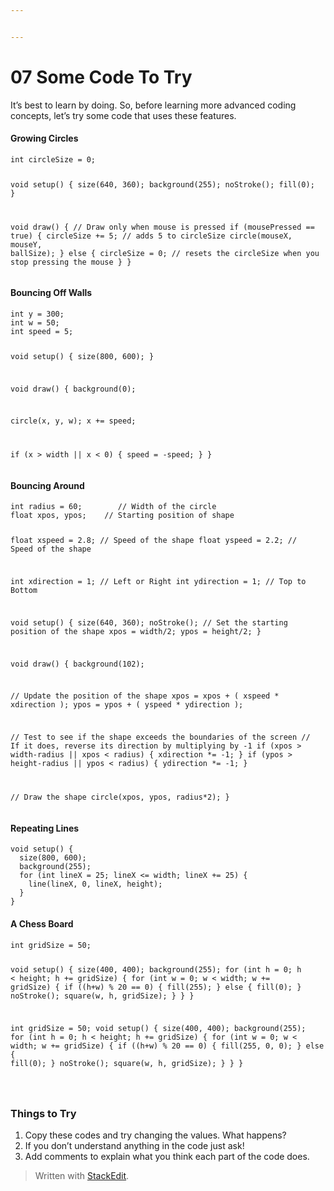```yaml
---


---
```


<h1 id="some-code-to-try">07 Some Code To Try</h1>
<p>It’s best to learn by doing. So, before learning more advanced coding concepts, let’s try some code that uses these features.</p>
<h4 id="growing-circles">Growing Circles</h4>
<pre><code>int circleSize = 0;

void setup() {
  size(640, 360);
  background(255);
  noStroke();
  fill(0);
}

void draw() {
  // Draw only when mouse is pressed
  if (mousePressed == true) {
    circleSize += 5; // adds 5 to circleSize
    circle(mouseX, mouseY, ballSize);
   } else {
    circleSize = 0; // resets the circleSize when you stop pressing the mouse
   }
}
</code></pre>
<h4 id="bouncing-off-walls">Bouncing Off Walls</h4>
<pre><code>int y = 300;
int w = 50;
int speed = 5;

void setup() {
  size(800, 600);
}

void draw() {
  background(0);

  circle(x, y, w);
  x += speed;

  if (x &gt; width || x &lt; 0) {
    speed = -speed;
  }
}
</code></pre>
<h4 id="bouncing-around">Bouncing Around</h4>
<pre><code>int radius = 60;        // Width of the circle
float xpos, ypos;    // Starting position of shape    

float xspeed = 2.8;  // Speed of the shape
float yspeed = 2.2;  // Speed of the shape

int xdirection = 1;  // Left or Right
int ydirection = 1;  // Top to Bottom

void setup() 
{
  size(640, 360);
  noStroke();
  // Set the starting position of the shape
  xpos = width/2;
  ypos = height/2;
}

void draw() 
{
  background(102);
  
  // Update the position of the shape
  xpos = xpos + ( xspeed * xdirection );
  ypos = ypos + ( yspeed * ydirection );
  
  // Test to see if the shape exceeds the boundaries of the screen
  // If it does, reverse its direction by multiplying by -1
  if (xpos &gt; width-radius || xpos &lt; radius) {
    xdirection *= -1;
  }
  if (ypos &gt; height-radius || ypos &lt; radius) {
    ydirection *= -1;
  }

  // Draw the shape
  circle(xpos, ypos, radius*2);
}
</code></pre>
<h4 id="repeating-lines">Repeating Lines</h4>
<pre><code>void setup() {
  size(800, 600);
  background(255);
  for (int lineX = 25; lineX &lt;= width; lineX += 25) {
    line(lineX, 0, lineX, height);
  }
}
</code></pre>
<h4 id="a-chess-board">A Chess Board</h4>
<pre><code>int gridSize = 50;

void setup() {
  size(400, 400);
  background(255);
  for (int h = 0; h &lt; height; h += gridSize) {
    for (int w = 0; w &lt; width; w += gridSize) {
      if ((h+w) % 20 == 0) {
        fill(255);
      } else {
        fill(0);
      }
      noStroke();
      square(w, h, gridSize);
    }
  }
}


int gridSize = 50;
void setup() {
  size(400, 400);
  background(255);
  for (int h = 0; h < height; h += gridSize) {
    for (int w = 0; w < width; w += gridSize) {
      if ((h+w) % 20 == 0) {
        fill(255, 0, 0);
      } else {
        fill(0);
      }
      noStroke();
      square(w, h, gridSize);
    }
  }
}


</code></pre>
<h3 id="things-to-try">Things to Try</h3>
<ol>
<li>Copy these codes and try changing the values. What happens?</li>
<li>If you don’t understand anything in the code just ask!</li>
<li>Add comments to explain what you think each part of the code does.</li>
</ol>
<blockquote>
<p>Written with <a href="https://stackedit.io/">StackEdit</a>.</p>
</blockquote>

